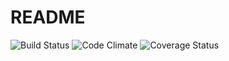 # README

![Build Status](https://codeship.com/projects/720af250-0688-0135-c77a-621c5691c49a/status?branch=master)
![Code Climate](https://codeclimate.com/github/marclevetin/launch-academy-group-project.png)
![Coverage Status](https://coveralls.io/repos/marclevetin/launch-academy-group-project/badge.png)
